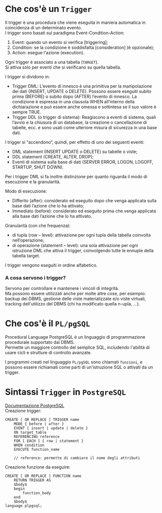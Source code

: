 # Che cos'è un `Trigger`
Il trigger è una procedura che viene eseguita in maniera automatica in coincidenza di un determinato evento.  
I trigger sono basati sul paradigma Event-Condition-Action:
1. Event: quando un evento si verifica [triggering];
2. Condition: se la condizione è soddisfatta [consideration] (è opzionale);
3. Action: esegue l'azione (execution).
  
Ogni trigger è associato a una tabella (`TARGET`).  
Si attiva solo per eventi che si verificano su quella tabella.
  
I trigger si dividono in:
- Trigger DML: L’evento di innesco è una primitiva per la manipolazione dei dati (INSERT, UPDATE o DELETE). Possono essere eseguiti subito prima (BEFORE) o subito dopo (AFTER) l’evento di innesco. La condizione è espressa in una clausola WHEN all’interno della dichiarazione e può essere anche omessa e sottintesa se il suo valore è sempre TRUE.
- Trigger DDL (o trigger di sistema): Reagiscono a eventi di sistema, quali l’avvio e la chiusura di un database, la creazione o cancellazione di tabelle, ecc. e sono usati come ulteriore misura di sicurezza in una base dati.

I trigger si “accendono“, quindi, per effetto di uno dei seguenti eventi:
- DML statement (INSERT UPDATE o DELETE) su tabelle o viste;
- DDL statement (CREATE, ALTER, DROP);
- Eventi di sistema sulla base di dati (SERVER ERROR, LOGON, LOGOFF, STARTUP, SHUT DOWN).

Per i trigger DML si fa inoltre distinzione per quanto riguarda il modo di esecuzione e la granularità.

Modo di esecuzione:
- Differito (after): considerato ed eseguito dopo che venga applicata sulla base dati l’azione che lo ha attivato;
- Immediato (before): considerato ed eseguito prima che venga applicata alla base dati l’azione che lo ha attivato.

Granularità (con che frequenza):
- di tupla (row – level): attivazione per ogni tupla della tabella coinvolta nell’operazione;
- di operazione (statement – level): una sola attivazione per ogni istruzione DML che attiva il trigger, coinvolgendo tutte le ennuple della tabella target.
  
I trigger vengono eseguiti in ordine alfabetico.  

### A cosa servono i trigger?
Servono per controllare e mantenere i vincoli di integrità.  
Ma possono essere utilizzati anche per molte altre cose, per esempio: backup dei DBMS, gestione delle viste materializzate e/o viste virtuali, tracking dell'utilizzo del DBMS (chi ha modificato quella n-upla, ...).

# Che cos'è il `PL/pgSQL`
Procedural Language PostgreSQL è un linguaggio di programmazione procedurale supportato dal DBMS.  
Permette un maggiore controllo del semplice SQL, includendo l'abilità di usare cicli e strutture di controllo avanzate.  
  
I programmi creati nel linguaggio `PL/pgSQL` sono chiamati `funzioni`, e possono essere richiamati come parti di un'istruzione SQL o attivati da un trigger.  

# Sintassi `Trigger` in `PostgreSQL`
[Documentazione PostgreSQL](https://www.postgresql.org/docs/current/sql-createtrigger.html)  
Creazione trigger:
```
CREATE [ OR REPLACE ] TRIGGER name
	MODE { before | after } 
	EVENT { insert | update | delete }
	ON target_table
	REFERENCING reference
	FOR [ EACH ] { row | statement } 
	WHEN condition
	EXECUTE function_name

	// reference: permette di cambiare il nome degli attributi
```
Creazione funzione da eseguire:
```
CREATE [ OR REPLACE ] FUNCTION name
	RETURN TRIGGER AS
	$body$
	begin
		function_body
	end
	$body$
language plpgsql;
```







